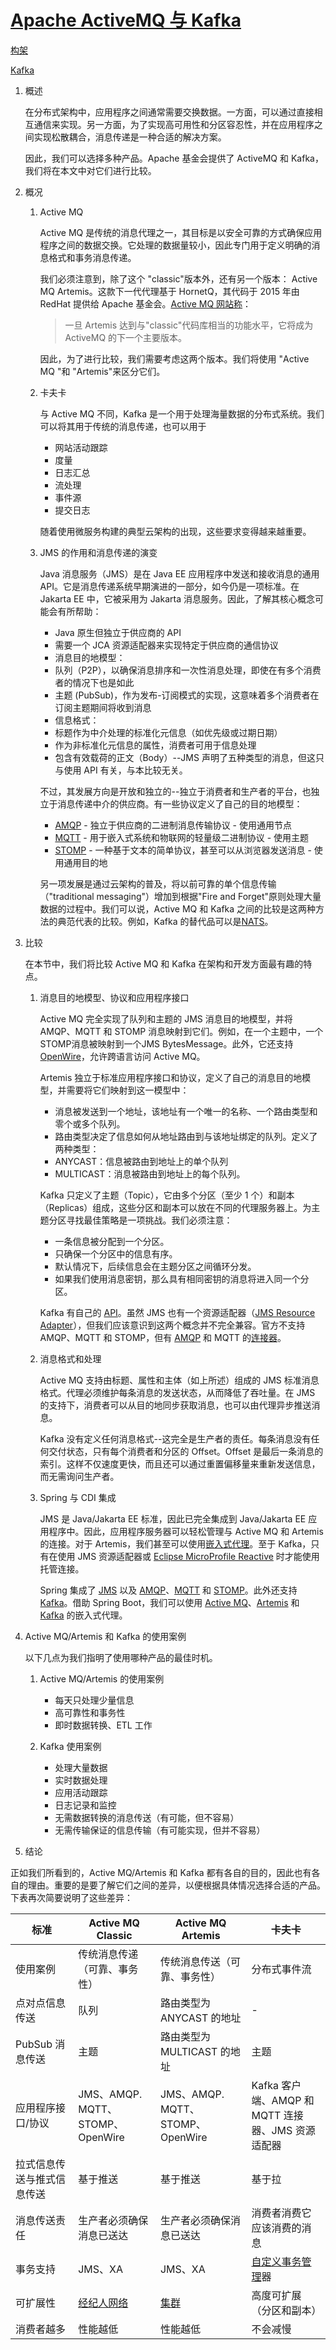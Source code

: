 # [Apache ActiveMQ 与 Kafka](https://www.baeldung.com/apache-activemq-vs-kafka)

[构架](https://www.baeldung.com/category/architecture)

[Kafka](https://www.baeldung.com/tag/kafka)

1. 概述

    在分布式架构中，应用程序之间通常需要交换数据。一方面，可以通过直接相互通信来实现。另一方面，为了实现高可用性和分区容忍性，并在应用程序之间实现松散耦合，消息传递是一种合适的解决方案。

    因此，我们可以选择多种产品。Apache 基金会提供了 ActiveMQ 和 Kafka，我们将在本文中对它们进行比较。

2. 概况

    1. Active MQ

        Active MQ 是传统的消息代理之一，其目标是以安全可靠的方式确保应用程序之间的数据交换。它处理的数据量较小，因此专门用于定义明确的消息格式和事务消息传递。

        我们必须注意到，除了这个 "classic"版本外，还有另一个版本： Active MQ Artemis。这款下一代代理基于 HornetQ，其代码于 2015 年由 RedHat 提供给 Apache 基金会。[Active MQ 网站称](https://activemq.apache.org/)：

        > 一旦 Artemis 达到与"classic"代码库相当的功能水平，它将成为 ActiveMQ 的下一个主要版本。

        因此，为了进行比较，我们需要考虑这两个版本。我们将使用 "Active MQ "和 "Artemis"来区分它们。

    2. 卡夫卡

        与 Active MQ 不同，Kafka 是一个用于处理海量数据的分布式系统。我们可以将其用于传统的消息传递，也可以用于

        - 网站活动跟踪
        - 度量
        - 日志汇总
        - 流处理
        - 事件源
        - 提交日志

        随着使用微服务构建的典型云架构的出现，这些要求变得越来越重要。

    3. JMS 的作用和消息传递的演变

        Java 消息服务（JMS）是在 Java EE 应用程序中发送和接收消息的通用 API。它是消息传递系统早期演进的一部分，如今仍是一项标准。在 Jakarta EE 中，它被采用为 Jakarta 消息服务。因此，了解其核心概念可能会有所帮助：

        - Java 原生但独立于供应商的 API
        - 需要一个 JCA 资源适配器来实现特定于供应商的通信协议
        - 消息目的地模型：
        - 队列（P2P），以确保消息排序和一次性消息处理，即使在有多个消费者的情况下也是如此
        - 主题 (PubSub)，作为发布-订阅模式的实现，这意味着多个消费者在订阅主题期间将收到消息
        - 信息格式：
        - 标题作为中介处理的标准化元信息（如优先级或过期日期）
        - 作为非标准化元信息的属性，消费者可用于信息处理
        - 包含有效载荷的正文（Body）--JMS 声明了五种类型的消息，但这只与使用 API 有关，与本比较无关。

        不过，其发展方向是开放和独立的--独立于消费者和生产者的平台，也独立于消息传递中介的供应商。有一些协议定义了自己的目的地模型：

        - [AMQP](https://www.amqp.org/) - 独立于供应商的二进制消息传输协议 - 使用通用节点
        - [MQTT](https://mqtt.org/) - 用于嵌入式系统和物联网的轻量级二进制协议 - 使用主题
        - [STOMP](https://stomp.github.io/) - 一种基于文本的简单协议，甚至可以从浏览器发送消息 - 使用通用目的地

        另一项发展是通过云架构的普及，将以前可靠的单个信息传输（"traditional messaging"）增加到根据"Fire and Forget"原则处理大量数据的过程中。我们可以说，Active MQ 和 Kafka 之间的比较是这两种方法的典范代表的比较。例如，Kafka 的替代品可以是[NATS](https://nats.io/)。

3. 比较

    在本节中，我们将比较 Active MQ 和 Kafka 在架构和开发方面最有趣的特点。

    1. 消息目的地模型、协议和应用程序接口

        Active MQ 完全实现了队列和主题的 JMS 消息目的地模型，并将 AMQP、MQTT 和 STOMP 消息映射到它们。例如，在一个主题中，一个STOMP消息被映射到一个JMS BytesMessage。此外，它还支持 [OpenWire](https://activemq.apache.org/openwire)，允许跨语言访问 Active MQ。

        Artemis 独立于标准应用程序接口和协议，定义了自己的消息目的地模型，并需要将它们映射到这一模型中：

        - 消息被发送到一个地址，该地址有一个唯一的名称、一个路由类型和零个或多个队列。
        - 路由类型决定了信息如何从地址路由到与该地址绑定的队列。定义了两种类型：
        - ANYCAST：信息被路由到地址上的单个队列
        - MULTICAST：消息被路由到地址上的每个队列。

        Kafka 只定义了主题（Topic），它由多个分区（至少 1 个）和副本（Replicas）组成，这些分区和副本可以放在不同的代理服务器上。为主题分区寻找最佳策略是一项挑战。我们必须注意：

        - 一条信息被分配到一个分区。
        - 只确保一个分区中的信息有序。
        - 默认情况下，后续信息会在主题分区之间循环分发。
        - 如果我们使用消息密钥，那么具有相同密钥的消息将进入同一个分区。

        Kafka 有自己的 [API](https://kafka.apache.org/documentation/#api)。虽然 JMS 也有一个资源适配器（[JMS Resource Adapter](https://docs.payara.fish/enterprise/docs/documentation/ecosystem/cloud-connectors/apache-kafka.html)），但我们应该意识到这两个概念并不完全兼容。官方不支持 AMQP、MQTT 和 STOMP，但有 [AMQP](https://github.com/ppatierno/kafka-connect-amqp) 和 MQTT 的[连接器](https://www.baeldung.com/kafka-connectors-guide)。

    2. 消息格式和处理

        Active MQ 支持由标题、属性和主体（如上所述）组成的 JMS 标准消息格式。代理必须维护每条消息的发送状态，从而降低了吞吐量。在 JMS 的支持下，消费者可以从目的地同步获取消息，也可以由代理异步推送消息。

        Kafka 没有定义任何消息格式--这完全是生产者的责任。每条消息没有任何交付状态，只有每个消费者和分区的 Offset。Offset 是最后一条消息的索引。这样不仅速度更快，而且还可以通过重置偏移量来重新发送信息，而无需询问生产者。

    3. Spring 与 CDI 集成

        JMS 是 Java/Jakarta EE 标准，因此已完全集成到 Java/Jakarta EE 应用程序中。因此，应用程序服务器可以轻松管理与 Active MQ 和 Artemis 的连接。对于 Artemis，我们甚至可以使用[嵌入式代理](https://activemq.apache.org/components/artemis/documentation/latest/cdi-integration.html)。至于 Kafka，只有在使用 JMS 资源适配器或 [Eclipse MicroProfile Reactive](https://dzone.com/articles/using-jakarta-eemicroprofile-to-connect-to-apache) 时才能使用托管连接。

        Spring 集成了 [JMS](https://docs.spring.io/spring-framework/docs/current/reference/html/integration.html#jms) 以及 [AMQP](https://spring.io/projects/spring-amqp)、[MQTT](https://docs.spring.io/spring-integration/reference/mqtt.html) 和 [STOMP](https://docs.spring.io/spring-integration/reference/stomp.html)。此外还支持 [Kafka](https://spring.io/projects/spring-kafka)。借助 Spring Boot，我们可以使用 [Active MQ](https://memorynotfound.com/spring-boot-embedded-activemq-configuration-example/)、[Artemis](https://activemq.apache.org/components/artemis/documentation/1.0.0/spring-integration.html) 和 [Kafka](https://www.baeldung.com/spring-boot-kafka-testing) 的嵌入式代理。

4. Active MQ/Artemis 和 Kafka 的使用案例

    以下几点为我们指明了使用哪种产品的最佳时机。

    1. Active MQ/Artemis 的使用案例

        - 每天只处理少量信息
        - 高可靠性和事务性
        - 即时数据转换、ETL 工作

    2. Kafka 使用案例

        - 处理大量数据
        - 实时数据处理
        - 应用活动跟踪
        - 日志记录和监控
        - 无需数据转换的消息传送（有可能，但不容易）
        - 无需传输保证的信息传输（有可能实现，但并不容易）

5. 结论

正如我们所看到的，Active MQ/Artemis 和 Kafka 都有各自的目的，因此也有各自的理由。重要的是要了解它们之间的差异，以便根据具体情况选择合适的产品。下表再次简要说明了这些差异：

| 标准            | Active MQ Classic             | Active MQ Artemis             | 卡夫卡                                 |
|---------------|-------------------------------|-------------------------------|-------------------------------------|
| 使用案例          | 传统消息传递（可靠、事务性）                | 传统消息传送（可靠、事务性）                | 分布式事件流                              |
| 点对点信息传送       | 队列                            | 路由类型为 ANYCAST 的地址             | -                                   |
| PubSub 消息传送   | 主题                            | 路由类型为 MULTICAST 的地址           | 主题                                  |
| 应用程序接口/协议     | JMS、AMQP. MQTT、STOMP、OpenWire | JMS、AMQP. MQTT、STOMP、OpenWire | Kafka 客户端、AMQP 和 MQTT 连接器、JMS 资源适配器 |
| 拉式信息传送与推式信息传送 | 基于推送                          | 基于推送                          | 基于拉                                 |
| 消息传送责任        | 生产者必须确保消息已送达                  | 生产者必须确保消息已送达                  | 消费者消费它应该消费的消息                       |
| 事务支持          | JMS、XA                        | JMS、XA                        | [自定义事务管理](https://www.baeldung.com/kafka-exactly-once)器                            |
| 可扩展性          | [经纪人网络](https://activemq.apache.org/networks-of-brokers.html)                         | [集群](https://activemq.apache.org/components/artemis/documentation/1.0.0/clusters.html)                            | 高度可扩展（分区和副本）                        |
| 消费者越多      | 性能越低                       | 性能越低                       | 不会减慢                          |
